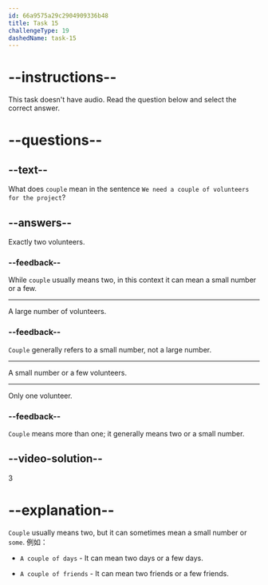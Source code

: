 ```yaml
---
id: 66a9575a29c2904909336b48
title: Task 15
challengeType: 19
dashedName: task-15
---
```


# --instructions--

This task doesn't have audio. Read the question below and select the correct answer.

# --questions--

## --text--

What does `couple` mean in the sentence `We need a couple of volunteers for the project`?

## --answers--

Exactly two volunteers.

### --feedback--

While `couple` usually means two, in this context it can mean a small number or a few.

---

A large number of volunteers.

### --feedback--

`Couple` generally refers to a small number, not a large number.

---

A small number or a few volunteers.

---

Only one volunteer.

### --feedback--

`Couple` means more than one; it generally means two or a small number.

## --video-solution--

3

# --explanation--

`Couple` usually means two, but it can sometimes mean a small number or `some`. 例如：

- `A couple of days` - It can mean two days or a few days.

- `A couple of friends` - It can mean two friends or a few friends.
